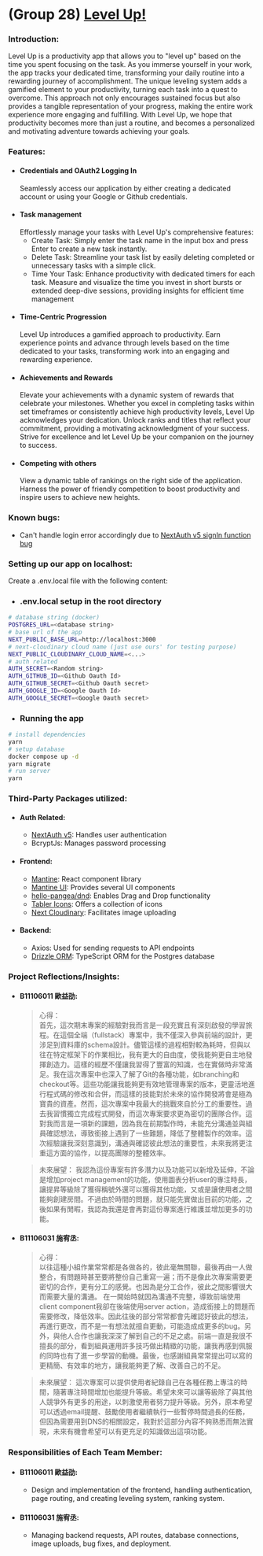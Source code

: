 # (Group 28) [Level Up!](https://level-up-gules.vercel.app)

### Introduction:
Level Up is a productivity app that allows you to "level up" based on the time you spent focusing on the task. As you immerse yourself in your work, the app tracks your dedicated time, transforming your daily routine into a rewarding journey of accomplishment. The unique leveling system adds a gamified element to your productivity, turning each task into a quest to overcome. This approach not only encourages sustained focus but also provides a tangible representation of your progress, making the entire work experience more engaging and fulfilling. With Level Up, we hope that productivity becomes more than just a routine, and becomes a personalized and motivating adventure towards achieving your goals.

### Features:
 - #### Credentials and OAuth2 Logging In
   Seamlessly access our application by either creating a dedicated account or using your Google or Github credentials.
 - #### Task management
    Effortlessly manage your tasks with Level Up's comprehensive features:
    - Create Task:
        Simply enter the task name in the input box and press Enter to create a new task instantly.
    - Delete Task:
        Streamline your task list by easily deleting completed or unnecessary tasks with a simple click.
    - Time Your Task:
        Enhance productivity with dedicated timers for each task. Measure and visualize the time you invest in short bursts or extended deep-dive sessions, providing insights for efficient time management
- #### Time-Centric Progression
    Level Up introduces a gamified approach to productivity. Earn experience points and advance through levels based on the time dedicated to your tasks, transforming work into an engaging and rewarding experience.
 - #### Achievements and Rewards
    Elevate your achievements with a dynamic system of rewards that celebrate your milestones. Whether you excel in completing tasks within set timeframes or consistently achieve high productivity levels, Level Up acknowledges your dedication. Unlock ranks and titles that reflect your commitment, providing a motivating acknowledgment of your success. Strive for excellence and let Level Up be your companion on the journey to success.
 - #### Competing with others
   View a dynamic table of rankings on the right side of the application. Harness the power of friendly competition to boost productivity and inspire users to achieve new heights.

### Known bugs:
- Can't handle login error accordingly due to [NextAuth v5 signIn function bug](https://github.com/nextauthjs/next-auth/issues/9279)

### Setting up our app on localhost:
Create a .env.local file with the following content:
  - ### .env.local setup in the root directory
```zsh
# database string (docker)
POSTGRES_URL=<database string>
# base url of the app
NEXT_PUBLIC_BASE_URL=http://localhost:3000
# next-cloudinary cloud name (just use ours' for testing purpose)
NEXT_PUBLIC_CLOUDINARY_CLOUD_NAME=<...>
# auth related
AUTH_SECRET=<Random string>
AUTH_GITHUB_ID=<Github Oauth Id>
AUTH_GITHUB_SECRET=<Github Oauth secret>
AUTH_GOOGLE_ID=<Google Oauth Id>
AUTH_GOOGLE_SECRET=<Google Oauth secret>
```
  - ### Running the app
```zsh
# install dependencies
yarn
# setup database
docker compose up -d
yarn migrate
# run server
yarn 
```

### Third-Party Packages utilized:
- #### Auth Related:
    - [NextAuth v5](https://authjs.dev/): Handles user authentication
    - BcryptJs: Manages password processing
- #### Frontend:
    - [Mantine](https://mantine.dev/): React component library
    - [Mantine UI](https://ui.mantine.dev/): Provides several UI components
    - [hello-pangea/dnd](https://github.com/hello-pangea/dnd): Enables Drag and Drop functionality
    - [Tabler Icons](https://tabler.io/icons/): Offers a collection of icons
    - [Next Cloudinary](https://next.cloudinary.dev/): Facilitates image uploading
- #### Backend:
    - Axios: Used for sending requests to API endpoints
    - [Drizzle ORM](https://orm.drizzle.team/): TypeScript ORM for the Postgres database

### Project Reflections/Insights:
- #### B11106011 歐益劭:
    > 心得：  
    > 首先，這次期末專案的經驗對我而言是一段充實且有深刻啟發的學習旅程。在這個全端（fullstack）專案中，我不僅深入參與前端的設計，更涉足到資料庫的schema設計。儘管這樣的過程相對較為耗時，但與以往在特定框架下的作業相比，我有更大的自由度，使我能夠更自主地發揮創造力。這樣的經歷不僅讓我習得了豐富的知識，也在實做時非常滿足。我在這次專案中也深入了解了Git的各種功能，如branching和checkout等。這些功能讓我能夠更有效地管理專案的版本，更靈活地進行程式碼的修改和合併，而這樣的技能對於未來的協作開發將會是極為寶貴的資產。然而，這次專案中我最大的挑戰來自於分工的重要性。過去我習慣獨立完成程式開發，而這次專案要求更為密切的團隊合作。這對我而言是一項新的課題，因為我在前期製作時，未能充分溝通並與組員確認想法，導致銜接上遇到了一些難題，降低了整體製作的效率。這次經驗讓我深刻意識到，溝通與確認彼此想法的重要性，未來我將更注重這方面的協作，以提高團隊的整體效率。
    
    > 未來展望：
    > 我認為這份專案有許多潛力以及功能可以新增及延伸，不論是增加project management的功能，使用圖表分析user的專注時長，讓提昇等級除了獲得稱號外還可以獲得其他功能，又或是讓使用者之間能夠創建房間。不過由於時間的問題，就只能先實做出目前的功能，之後如果有閒暇，我認為我還是會再對這份專案進行維護並增加更多的功能。
- #### B11106031 施宥丞:
    > 心得：  
    > 以往這種小組作業常常都是各做各的，彼此毫無關聯，最後再由一人做整合，有問題時甚至要將整份自己重寫一遍；而不是像此次專案需要更密切的合作，更有分工的感覺。也因為是分工合作，彼此之間影響很大而需要大量的溝通。 在一開始時就因為溝通不完整，導致前端使用client component我卻在後端使用server action，造成銜接上的問題而需要修改，降低效率。因此往後的部分常常都會先確認好彼此的想法，再進行更改，而不是一有想法就擅自更動，可能造成成更多的bug。另外，與他人合作也讓我深深了解到自己的不足之處。前端一直是我很不擅長的部分，看到組員運用許多技巧做出精緻的功能，讓我再感到佩服的同時也有了進一步學習的動機。最後，也感謝組員常常提出可以寫的更精簡、有效率的地方，讓我能夠更了解、改善自己的不足。
    
    > 未來展望：
    > 這次專案可以提供使用者紀錄自己在各種任務上專注的時間，隨著專注時間增加也能提升等級。希望未來可以讓等級除了與其他人競爭外有更多的用途，以刺激使用者努力提升等級。另外，原本希望可以透過email提醒、鼓勵使用者繼續執行一些暫停時間過長的任務，但因為需要用到DNS的相關設定，我對於這部分內容不夠熟悉而無法實現，未來有機會希望可以有更充足的知識做出這項功能。
### Responsibilities of Each Team Member:
- #### B11106011 歐益劭:
     - Design and implementation of the frontend, handling authentication, page routing, and creating leveling system, ranking system. 
- #### B11106031 施宥丞:
     - Managing backend requests, API routes, database connections, image uploads, bug fixes, and deployment.
